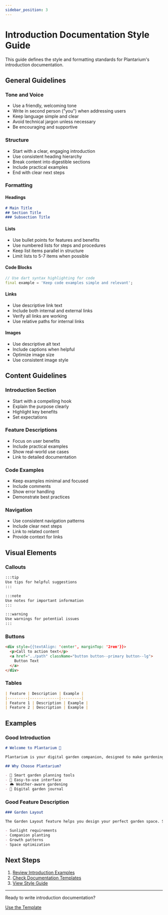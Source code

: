 ```yaml
---
sidebar_position: 3
---
```


# Introduction Documentation Style Guide

This guide defines the style and formatting standards for Plantarium's introduction documentation.

## General Guidelines

### Tone and Voice
- Use a friendly, welcoming tone
- Write in second person ("you") when addressing users
- Keep language simple and clear
- Avoid technical jargon unless necessary
- Be encouraging and supportive

### Structure
- Start with a clear, engaging introduction
- Use consistent heading hierarchy
- Break content into digestible sections
- Include practical examples
- End with clear next steps

### Formatting

#### Headings
```markdown
# Main Title
## Section Title
### Subsection Title
```

#### Lists
- Use bullet points for features and benefits
- Use numbered lists for steps and procedures
- Keep list items parallel in structure
- Limit lists to 5-7 items when possible

#### Code Blocks
```dart
// Use dart syntax highlighting for code
final example = 'Keep code examples simple and relevant';
```

#### Links
- Use descriptive link text
- Include both internal and external links
- Verify all links are working
- Use relative paths for internal links

#### Images
- Use descriptive alt text
- Include captions when helpful
- Optimize image size
- Use consistent image style

## Content Guidelines

### Introduction Section
- Start with a compelling hook
- Explain the purpose clearly
- Highlight key benefits
- Set expectations

### Feature Descriptions
- Focus on user benefits
- Include practical examples
- Show real-world use cases
- Link to detailed documentation

### Code Examples
- Keep examples minimal and focused
- Include comments
- Show error handling
- Demonstrate best practices

### Navigation
- Use consistent navigation patterns
- Include clear next steps
- Link to related content
- Provide context for links

## Visual Elements

### Callouts
```markdown
:::tip
Use tips for helpful suggestions
:::

:::note
Use notes for important information
:::

:::warning
Use warnings for potential issues
:::
```

### Buttons
```markdown
<div style={{textAlign: 'center', marginTop: '2rem'}}>
  <p>Call to action text</p>
  <a href="../path" className="button button--primary button--lg">
    Button Text
  </a>
</div>
```

### Tables
```markdown
| Feature | Description | Example |
|---------|-------------|---------|
| Feature 1 | Description | Example |
| Feature 2 | Description | Example |
```

## Examples

### Good Introduction
```markdown
# Welcome to Plantarium 🌱

Plantarium is your digital garden companion, designed to make gardening accessible and enjoyable for everyone. Whether you're a seasoned gardener or just starting out, Plantarium provides the tools and guidance you need to create and maintain your perfect garden.

## Why Choose Plantarium?

- 🌿 Smart garden planning tools
- 📱 Easy-to-use interface
- 🌦️ Weather-aware gardening
- 📝 Digital garden journal
```

### Good Feature Description
```markdown
### Garden Layout

The Garden Layout feature helps you design your perfect garden space. Simply drag and drop plants onto your virtual garden, and Plantarium will suggest optimal placement based on:

- Sunlight requirements
- Companion planting
- Growth patterns
- Space optimization
```

## Next Steps

1. [Review Introduction Examples](../examples/introduction)
2. [Check Documentation Templates](../templates)
3. [View Style Guide](../style-guide)

---

<div style={{textAlign: 'center', marginTop: '2rem'}}>
  <p>Ready to write introduction documentation?</p>
  <a href="../templates/feature-template" className="button button--primary button--lg">
    Use the Template
  </a>
</div> 